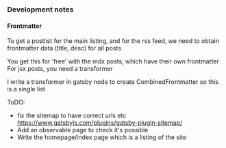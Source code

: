 ### Development notes


#### Frontmatter

To get a postlist for the main listing, and for the rss feed, we need to obtain frontmatter data (title, desc) for all posts

You get this for 'free' with the mdx posts, which have their own frontmatter
For jsx posts, you need a transformer



I write a transformer in gatsby node to create CombinedFrontmatter so this is a single list

ToDO:

- fix the sitemap to have correct urls etc https://www.gatsbyjs.com/plugins/gatsby-plugin-sitemap/
- Add an observable page to check it's possible
- Write the homepage/index page which is a listing of the site